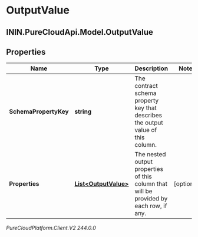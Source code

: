 # OutputValue

## ININ.PureCloudApi.Model.OutputValue

## Properties

|Name | Type | Description | Notes|
|------------ | ------------- | ------------- | -------------|
| **SchemaPropertyKey** | **string** | The contract schema property key that describes the output value of this column. | |
| **Properties** | [**List&lt;OutputValue&gt;**](OutputValue) | The nested output properties of this column that will be provided by each row, if any. | [optional] |



_PureCloudPlatform.Client.V2 244.0.0_
